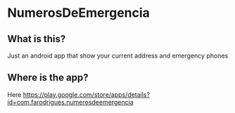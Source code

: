 # NumerosDeEmergencia
## What is this?
Just an android app that show your current address and emergency phones

## Where is the app?
Here https://play.google.com/store/apps/details?id=com.farodrigues.numerosdeemergencia
